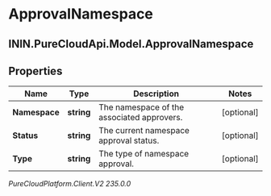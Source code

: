 # ApprovalNamespace

## ININ.PureCloudApi.Model.ApprovalNamespace

## Properties

|Name | Type | Description | Notes|
|------------ | ------------- | ------------- | -------------|
| **Namespace** | **string** | The namespace of the associated approvers. | [optional] |
| **Status** | **string** | The current namespace approval status. | [optional] |
| **Type** | **string** | The type of namespace approval. | [optional] |



_PureCloudPlatform.Client.V2 235.0.0_
